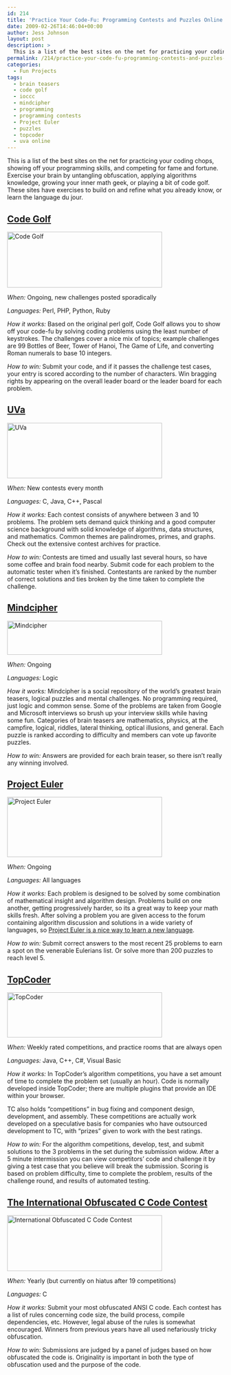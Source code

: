 ```yaml
---
id: 214
title: 'Practice Your Code-Fu: Programming Contests and Puzzles Online'
date: 2009-02-26T14:46:04+00:00
author: Jess Johnson
layout: post
description: >
  This is a list of the best sites on the net for practicing your coding chops, showing off your programming skills, and competing for fame and fortune.
permalink: /214/practice-your-code-fu-programming-contests-and-puzzles-online/
categories:
  - Fun Projects
tags:
  - brain teasers
  - code golf
  - ioccc
  - mindcipher
  - programming
  - programming contests
  - Project Euler
  - puzzles
  - topcoder
  - uva online
---
```

This is a list of the best sites on the net for practicing your coding chops, showing off your programming skills, and competing for fame and fortune. Exercise your brain by untangling obfuscation, applying algorithms knowledge, growing your inner math geek, or playing a bit of code golf. These sites have exercises to build on and refine what you already know, or learn the language du jour.<!--more-->

## [Code Golf](http://codegolf.com/)

<div>
  <a href="http://codegolf.com/"><img class="left size-full wp-image-223" title="Code Golf" src="{{ site.baseimgurl }}code_golf1.png" alt="Code Golf" width="360" height="130" /></a>
</div>

_When:_ Ongoing, new challenges posted sporadically

_Languages:_ Perl, PHP, Python, Ruby

_How it works:_ Based on the original perl golf, Code Golf allows you to show off your code-fu by solving coding problems using the least number of keystrokes. The challenges cover a nice mix of topics; example challenges are 99 Bottles of Beer, Tower of Hanoi, The Game of Life, and converting Roman numerals to base 10 integers.

_How to win:_ Submit your code, and if it passes the challenge test cases, your entry is scored according to the number of characters. Win bragging rights by appearing on the overall leader board or the leader board for each problem.

## [UVa](http://icpcres.ecs.baylor.edu/onlinejudge/)

<div>
  <a href="http://icpcres.ecs.baylor.edu/onlinejudge/"><img class="left size-full wp-image-221" title="UVa" src="{{ site.baseimgurl }}uva.png" alt="UVa" width="360" height="129" /></a>
</div>

_When:_ New contests every month

_Languages:_ C, Java, C++, Pascal

_How it works:_ Each contest consists of anywhere between 3 and 10 problems. The problem sets demand quick thinking and a good computer science background with solid knowledge of algorithms, data structures, and mathematics. Common themes are palindromes, primes, and graphs. Check out the extensive contest archives for practice.

_How to win:_ Contests are timed and usually last several hours, so have some coffee and brain food nearby. Submit code for each problem to the automatic tester when it&#8217;s finished. Contestants are ranked by the number of correct solutions and ties broken by the time taken to complete the challenge.

## [Mindcipher](http://mindcipher.net/)

<div>
  <a href="http://mindcipher.net/"><img class="left img-noborder size-full wp-image-244" title="Mindcipher" src="{{ site.baseimgurl }}mindcipher.png" alt="Mindcipher" width="360" height="79" /></a>
</div>

_When:_ Ongoing

_Languages:_ Logic

_How it works:_ Mindcipher is a social repository of the world&#8217;s greatest brain teasers, logical puzzles and mental challenges. No programming required, just logic and common sense. Some of the problems are taken from Google and Microsoft interviews so brush up your interview skills while having some fun. Categories of brain teasers are mathematics, physics, at the campfire, logical, riddles, lateral thinking, optical illusions, and general. Each puzzle is ranked according to difficulty and members can vote up favorite puzzles.

_How to win:_ Answers are provided for each brain teaser, so there isn&#8217;t really any winning involved.

## [Project Euler](http://projecteuler.net/)

<div>
  <a href="http://projecteuler.net/"><img class="left size-full wp-image-219" title="Project Euler" src="{{ site.baseimgurl }}project_euler.png" alt="Project Euler" width="360" height="140" /></a>
</div>

_When:_ Ongoing

_Languages:_ All languages

_How it works:_ Each problem is designed to be solved by some combination of mathematical insight and algorithm design. Problems build on one another, getting progressively harder, so its a great way to keep your math skills fresh. After solving a problem you are given access to the forum containing algorithm discussion and solutions in a wide variety of languages, so [Project Euler is a nice way to learn a new language](http://grokcode.com/75/learning-scala-with-project-euler/).

_How to win:_ Submit correct answers to the most recent 25 problems to earn a spot on the venerable Eulerians list. Or solve more than 200 puzzles to reach level 5.

## [TopCoder](http://www.topcoder.com/tc)

<div>
  <a href="http://www.topcoder.com/tc"><img class="left size-full wp-image-243" title="TopCoder" src="{{ site.baseimgurl }}top_coder1.png" alt="TopCoder" width="360" height="105" /></a>
</div>

_When:_ Weekly rated competitions, and practice rooms that are always open

_Languages:_ Java, C++, C#, Visual Basic

_How it works:_ In TopCoder&#8217;s algorithm competitions, you have a set amount of time to complete the problem set (usually an hour). Code is normally developed inside TopCoder; there are multiple plugins that provide an IDE within your browser.

TC also holds &#8220;competitions&#8221; in bug fixing and component design, development, and assembly. These competitions are actually work developed on a speculative basis for companies who have outsourced development to TC, with &#8220;prizes&#8221; given to work with the best ratings.

_How to win:_ For the algorithm competitions, develop, test, and submit solutions to the 3 problems in the set during the submission widow. After a 5 minute intermission you can view competitors&#8217; code and challenge it by giving a test case that you believe will break the submission. Scoring is based on problem difficulty, time to complete the problem, results of the challenge round, and results of automated testing.

## [The International Obfuscated C Code Contest](http://www.de.ioccc.org/main.html)

<div>
  <a href="http://www.de.ioccc.org/main.html"><img class="left img-noborder size-full wp-image-218" title="International Obfuscated C Code Contest" src="{{ site.baseimgurl }}ioccc.png" alt="International Obfuscated C Code Contest" width="360" height="130" /></a>
</div>

_When:_ Yearly (but currently on hiatus after 19 competitions)

_Languages:_ C

_How it works:_ Submit your most obfuscated ANSI C code. Each contest has a list of rules concerning code size, the build process, compile dependencies, etc. However, legal abuse of the rules is somewhat encouraged. Winners from previous years have all used nefariously tricky obfuscation.

_How to win:_ Submissions are judged by a panel of judges based on how obfuscated the code is. Originality is important in both the type of obfuscation used and the purpose of the code.
